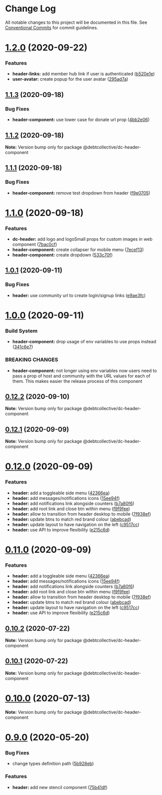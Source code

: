 # Change Log

All notable changes to this project will be documented in this file.
See [Conventional Commits](https://conventionalcommits.org) for commit guidelines.

# [1.2.0](https://github.com/debtcollective/packages/compare/v1.1.3...v1.2.0) (2020-09-22)


### Features

* **header-links:** add member hub link if user is authenticated ([b520e1e](https://github.com/debtcollective/packages/commit/b520e1e))
* **user-avatar:** create popup for the user avatar ([295ad7a](https://github.com/debtcollective/packages/commit/295ad7a))





## [1.1.3](https://github.com/debtcollective/packages/compare/v1.1.2...v1.1.3) (2020-09-18)


### Bug Fixes

* **header-component:** use lower case for donate url prop ([4bb2e06](https://github.com/debtcollective/packages/commit/4bb2e06))





## [1.1.2](https://github.com/debtcollective/packages/compare/v1.1.1...v1.1.2) (2020-09-18)

**Note:** Version bump only for package @debtcollective/dc-header-component





## [1.1.1](https://github.com/debtcollective/packages/compare/v1.1.0...v1.1.1) (2020-09-18)


### Bug Fixes

* **header-component:** remove test dropdown from header ([f9e0705](https://github.com/debtcollective/packages/commit/f9e0705))





# [1.1.0](https://github.com/debtcollective/packages/compare/v1.0.1...v1.1.0) (2020-09-18)


### Features

* **dc-header:** add logo and logoSmall props for custom images in web component ([7bac0cf](https://github.com/debtcollective/packages/commit/7bac0cf))
* **header-component:** create collapser for mobile menu ([7ecef13](https://github.com/debtcollective/packages/commit/7ecef13))
* **header-component:** create dropdown ([533c70f](https://github.com/debtcollective/packages/commit/533c70f))





## [1.0.1](https://github.com/debtcollective/packages/compare/v1.0.0...v1.0.1) (2020-09-11)


### Bug Fixes

* **header:** use community url to create login/signup links ([e9ae3fc](https://github.com/debtcollective/packages/commit/e9ae3fc))





# [1.0.0](https://github.com/debtcollective/packages/compare/v0.12.2...v1.0.0) (2020-09-11)


### Build System

* **header-component:** drop usage of env variables to use props instead ([341c6e7](https://github.com/debtcollective/packages/commit/341c6e7))


### BREAKING CHANGES

* **header-component:** not longer using env variables now users need to pass a prop of host and community
with the URL values for each of them. This makes easier the release process of this component





## [0.12.2](https://github.com/debtcollective/packages/compare/v0.12.1...v0.12.2) (2020-09-10)

**Note:** Version bump only for package @debtcollective/dc-header-component





## [0.12.1](https://github.com/debtcollective/packages/compare/v0.12.0...v0.12.1) (2020-09-09)

**Note:** Version bump only for package @debtcollective/dc-header-component





# [0.12.0](https://github.com/debtcollective/packages/compare/v0.10.2...v0.12.0) (2020-09-09)


### Features

* **header:** add a toggleable side menu ([42366ea](https://github.com/debtcollective/packages/commit/42366ea))
* **header:** add messages/notifications icons ([15ee94f](https://github.com/debtcollective/packages/commit/15ee94f))
* **header:** add notifications link alongside counters ([b7a80f6](https://github.com/debtcollective/packages/commit/b7a80f6))
* **header:** add root link and close btn within menu ([f9f9fee](https://github.com/debtcollective/packages/commit/f9f9fee))
* **header:** allow to transition from header desktop to mobile ([7f938ef](https://github.com/debtcollective/packages/commit/7f938ef))
* **header:** update btns to match red brand colour ([abebcad](https://github.com/debtcollective/packages/commit/abebcad))
* **header:** update layout to have navigation on the left ([c9517cc](https://github.com/debtcollective/packages/commit/c9517cc))
* **header:** use <slot /> API to improve flexibility ([e215c6d](https://github.com/debtcollective/packages/commit/e215c6d))





# [0.11.0](https://github.com/debtcollective/packages/compare/v0.10.2...v0.11.0) (2020-09-09)


### Features

* **header:** add a toggleable side menu ([42366ea](https://github.com/debtcollective/packages/commit/42366ea))
* **header:** add messages/notifications icons ([15ee94f](https://github.com/debtcollective/packages/commit/15ee94f))
* **header:** add notifications link alongside counters ([b7a80f6](https://github.com/debtcollective/packages/commit/b7a80f6))
* **header:** add root link and close btn within menu ([f9f9fee](https://github.com/debtcollective/packages/commit/f9f9fee))
* **header:** allow to transition from header desktop to mobile ([7f938ef](https://github.com/debtcollective/packages/commit/7f938ef))
* **header:** update btns to match red brand colour ([abebcad](https://github.com/debtcollective/packages/commit/abebcad))
* **header:** update layout to have navigation on the left ([c9517cc](https://github.com/debtcollective/packages/commit/c9517cc))
* **header:** use <slot /> API to improve flexibility ([e215c6d](https://github.com/debtcollective/packages/commit/e215c6d))





## [0.10.2](https://github.com/debtcollective/packages/compare/v0.10.1...v0.10.2) (2020-07-22)

**Note:** Version bump only for package @debtcollective/dc-header-component





## [0.10.1](https://github.com/debtcollective/packages/compare/v0.10.0...v0.10.1) (2020-07-22)

**Note:** Version bump only for package @debtcollective/dc-header-component





# [0.10.0](https://github.com/debtcollective/packages/compare/v0.9.1...v0.10.0) (2020-07-13)

**Note:** Version bump only for package @debtcollective/dc-header-component





# [0.9.0](https://github.com/debtcollective/packages/compare/v0.8.8...v0.9.0) (2020-05-20)


### Bug Fixes

* change types definition path ([5b928eb](https://github.com/debtcollective/packages/commit/5b928eb))


### Features

* **header:** add new stencil component ([75b41df](https://github.com/debtcollective/packages/commit/75b41df))
